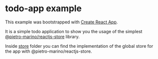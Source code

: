 # todo-app example

This example was bootstrapped with [Create React App](https://github.com/facebook/create-react-app).

It is a simple todo application to show you the usage of the simplest [@pietro-marino/reactjs-store](https://github.com/pmarino84/react-store) library.

Inside [store](./src/store) folder you can find the implementation of the global store for the app with @pietro-marino/reactjs-store.
